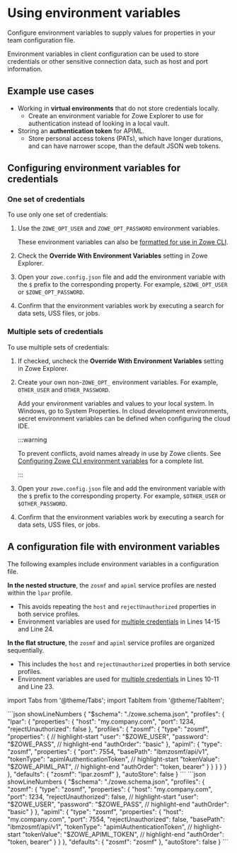 # Using environment variables

Configure environment variables to supply values for properties in your team configuration file.

Environment variables in client configuration can be used to store credentials or other sensitive connection data, such as host and port information.

## Example use cases

- Working in **virtual environments** that do not store credentials locally.
  - Create an environment variable for Zowe Explorer to use for authentication instead of looking in a local vault.
- Storing an **authentication token** for APIML.
  - Store personal access tokens (PATs), which have longer durations, and can have narrower scope, than the default JSON web tokens.

## Configuring environment variables for credentials

### One set of credentials

To use only one set of credentials:
      
  1. Use the `ZOWE_OPT_USER` and `ZOWE_OPT_PASSWORD` environment variables.
  
      These environment variables can also be [formatted for use in Zowe CLI](../user-guide/cli-using-formatting-environment-variables.md).
      
  2. Check the **Override With Environment Variables** setting in Zowe Explorer.

  3. Open your `zowe.config.json` file and add the environment variable with the `$` prefix to the corresponding property. For example, `$ZOWE_OPT_USER` or `$ZOWE_OPT_PASSWORD`.

  4. Confirm that the environment variables work by executing a search for data sets, USS files, or jobs.

### Multiple sets of credentials

To use multiple sets of credentials:
  
  1. If checked, uncheck the **Override With Environment Variables** setting in Zowe Explorer.
  2. Create your own non-`ZOWE_OPT_` environment variables. For example, `OTHER_USER` and `OTHER_PASSWORD`.

      Add your environment variables and values to your local system. In Windows, go to System Properties. In cloud development environments, secret environment variables can be defined when configuring the cloud IDE.

      :::warning

      To prevent conflicts, avoid names already in use by Zowe clients. See [Configuring Zowe CLI environment variables](../user-guide/cli-configuringcli-ev.md) for a complete list. 

      :::
  3. Open your `zowe.config.json` file and add the environment variable with the `$` prefix to the corresponding property. For example, `$OTHER_USER` or `$OTHER_PASSWORD`.

  4. Confirm that the environment variables work by executing a search for data sets, USS files, or jobs.

## A configuration file with environment variables

The following examples include environment variables in a configuration file.

**In the nested structure**, the `zosmf` and `apiml` service profiles are nested within the `lpar` profile.
- This avoids repeating the `host` and `rejectUnauthorized` properties in both service profiles.
- Environment variables are used for [multiple credentials](#multiple-sets-of-credentials) in Lines 14-15 and Line 24.

**In the flat structure**, the `zosmf` and `apiml` service profiles are organized sequentially.
- This includes the `host` and `rejectUnauthorized` properties in both service profiles.
- Environment variables are used for [multiple credentials](#multiple-sets-of-credentials) in Lines 10-11 and Line 23.



import Tabs from '@theme/Tabs';
import TabItem from '@theme/TabItem';

<Tabs>
  <TabItem value="nested" label="Nested profiles" default>
```json showLineNumbers
{
    "$schema": "./zowe.schema.json",
    "profiles": {
        "lpar": {
            "properties": {
                "host": "my.company.com",
                "port": 1234,
                "rejectUnauthorized": false
            },
            "profiles": {
                "zosmf": {
                    "type": "zosmf",
                    "properties": {
                        // highlight-start
                        "user": "$ZOWE_USER",
                        "password": "$ZOWE_PASS",
                        // highlight-end
                        "authOrder": "basic"
                    },
                    "apiml": {
                        "type": "zosmf",
                        "properties": {
                            "port": 7554,
                            "basePath": "ibmzosmf/api/v1",
                            "tokenType": "apimlAuthenticationToken",
                            // highlight-start
                            "tokenValue": "$ZOWE_APIML_PAT",
                            // highlight-end
                            "authOrder": "token, bearer"
                        }
                    }
                }
            }
        }
    },
    "defaults": {
        "zosmf": "lpar.zosmf"
    },
    "autoStore": false
}
```
  </TabItem>
  <TabItem value="flat" label="Flat profiles">
```json showLineNumbers
{
    "$schema": "./zowe.schema.json",
    "profiles": {
        "zosmf": {
            "type": "zosmf",
            "properties": {
                "host": "my.company.com",
                "port": 1234,
                "rejectUnauthorized": false,
                // highlight-start
                "user": "$ZOWE_USER",
                "password": "$ZOWE_PASS",
                // highlight-end
                "authOrder": "basic"
            }
        },
        "apiml": {
            "type": "zosmf",
            "properties": {
                "host": "my.company.com",
                "port": 7554,
                "rejectUnauthorized": false,
                "basePath": "ibmzosmf/api/v1",
                "tokenType": "apimlAuthenticationToken",
                // highlight-start
                "tokenValue": "$ZOWE_APIML_TOKEN",
                // highlight-end
                "authOrder": "token, bearer"
            }
        }
    },
    "defaults": {
        "zosmf": "zosmf"
    },
    "autoStore": false
}
```
  </TabItem>
</Tabs>